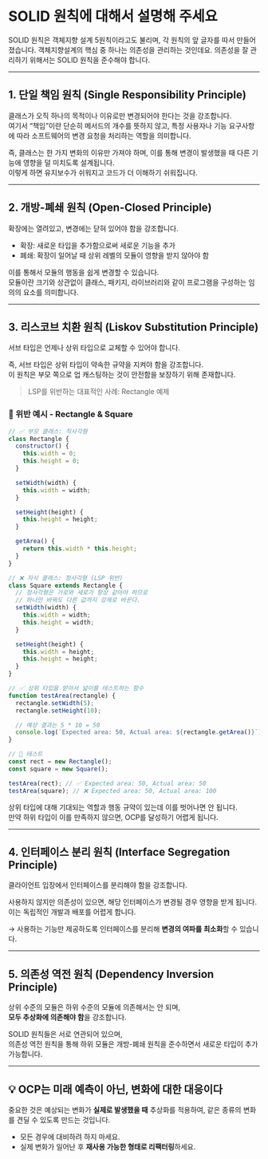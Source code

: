 # SOLID 원칙에 대해서 설명해 주세요

SOLID 원칙은 객체지향 설계 5원칙이라고도 불리며, 각 원칙의 앞 글자를 따서 만들어졌습니다. 객체지향설계의 핵심 중 하나는 의존성을 관리하는 것인데요. 의존성을 잘 관리하기 위해서는 SOLID 원칙을 준수해야 합니다.

---

## 1. 단일 책임 원칙 (Single Responsibility Principle)

클래스가 오직 하나의 목적이나 이유로만 변경되어야 한다는 것을 강조합니다.  
여기서 “책임”이란 단순히 메서드의 개수를 뜻하지 않고, 특정 사용자나 기능 요구사항에 따라 소프트웨어의 변경 요청을 처리하는 역할을 의미합니다.

즉, 클래스는 한 가지 변화의 이유만 가져야 하며, 이를 통해 변경이 발생했을 때 다른 기능에 영향을 덜 미치도록 설계됩니다.  
이렇게 하면 유지보수가 쉬워지고 코드가 더 이해하기 쉬워집니다.

---

## 2. 개방-폐쇄 원칙 (Open-Closed Principle)

확장에는 열려있고, 변경에는 닫혀 있어야 함을 강조합니다.

- 확장: 새로운 타입을 추가함으로써 새로운 기능을 추가
- 폐쇄: 확장이 일어날 때 상위 레벨의 모듈이 영향을 받지 않아야 함

이를 통해서 모듈의 행동을 쉽게 변경할 수 있습니다.  
모듈이란 크기와 상관없이 클래스, 패키지, 라이브러리와 같이 프로그램을 구성하는 임의의 요소를 의미합니다.

---

## 3. 리스코브 치환 원칙 (Liskov Substitution Principle)

서브 타입은 언제나 상위 타입으로 교체할 수 있어야 합니다.

즉, 서브 타입은 상위 타입이 약속한 규약을 지켜야 함을 강조합니다.  
이 원칙은 부모 쪽으로 업 캐스팅하는 것이 안전함을 보장하기 위해 존재합니다.

> LSP를 위반하는 대표적인 사례: Rectangle 예제

### 🔻 위반 예시 - Rectangle & Square

```javascript
// ✅ 부모 클래스: 직사각형
class Rectangle {
  constructor() {
    this.width = 0;
    this.height = 0;
  }

  setWidth(width) {
    this.width = width;
  }

  setHeight(height) {
    this.height = height;
  }

  getArea() {
    return this.width * this.height;
  }
}

// ❌ 자식 클래스: 정사각형 (LSP 위반)
class Square extends Rectangle {
  // 정사각형은 가로와 세로가 항상 같아야 하므로
  // 하나만 바꿔도 다른 값까지 강제로 바꾼다.
  setWidth(width) {
    this.width = width;
    this.height = width;
  }

  setHeight(height) {
    this.width = height;
    this.height = height;
  }
}

// ✅ 상위 타입을 받아서 넓이를 테스트하는 함수
function testArea(rectangle) {
  rectangle.setWidth(5);
  rectangle.setHeight(10);

  // 예상 결과는 5 * 10 = 50
  console.log(`Expected area: 50, Actual area: ${rectangle.getArea()}`);
}

// 🔸 테스트
const rect = new Rectangle();
const square = new Square();

testArea(rect); // ✅ Expected area: 50, Actual area: 50
testArea(square); // ❌ Expected area: 50, Actual area: 100
```

상위 타입에 대해 기대되는 역할과 행동 규약이 있는데 이를 벗어나면 안 됩니다.  
만약 하위 타입이 이를 만족하지 않으면, OCP를 달성하기 어렵게 됩니다.

---

## 4. 인터페이스 분리 원칙 (Interface Segregation Principle)

클라이언트 입장에서 인터페이스를 분리해야 함을 강조합니다.

사용하지 않지만 의존성이 있으면, 해당 인터페이스가 변경될 경우 영향을 받게 됩니다.  
이는 독립적인 개발과 배포를 어렵게 합니다.

→ 사용하는 기능만 제공하도록 인터페이스를 분리해 **변경의 여파를 최소화**할 수 있습니다.

---

## 5. 의존성 역전 원칙 (Dependency Inversion Principle)

상위 수준의 모듈은 하위 수준의 모듈에 의존해서는 안 되며,  
**모두 추상화에 의존해야 함**을 강조합니다.

SOLID 원칙들은 서로 연관되어 있으며,  
의존성 역전 원칙을 통해 하위 모듈은 개방-폐쇄 원칙을 준수하면서 새로운 타입이 추가 가능합니다.

---

## 💡 OCP는 미래 예측이 아닌, 변화에 대한 대응이다

중요한 것은 예상되는 변화가 **실제로 발생했을 때** 추상화를 적용하여, 같은 종류의 변화를 견딜 수 있도록 만드는 것입니다.

- 모든 경우에 대비하려 하지 마세요.
- 실제 변화가 일어난 후 **재사용 가능한 형태로 리팩터링**하세요.
